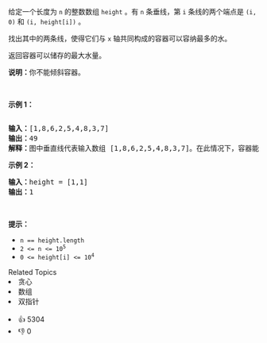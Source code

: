 <p>给定一个长度为 <code>n</code> 的整数数组&nbsp;<code>height</code>&nbsp;。有&nbsp;<code>n</code>&nbsp;条垂线，第 <code>i</code> 条线的两个端点是&nbsp;<code>(i, 0)</code>&nbsp;和&nbsp;<code>(i, height[i])</code>&nbsp;。</p>

<p>找出其中的两条线，使得它们与&nbsp;<code>x</code>&nbsp;轴共同构成的容器可以容纳最多的水。</p>

<p>返回容器可以储存的最大水量。</p>

<p><strong>说明：</strong>你不能倾斜容器。</p>

<p>&nbsp;</p>

<p><strong>示例 1：</strong></p>

<p><img alt="" src="https://aliyun-lc-upload.oss-cn-hangzhou.aliyuncs.com/aliyun-lc-upload/uploads/2018/07/25/question_11.jpg" /></p>

<pre>
<strong>输入：</strong>[1,8,6,2,5,4,8,3,7]
<strong>输出：</strong>49 
<strong>解释：</strong>图中垂直线代表输入数组 [1,8,6,2,5,4,8,3,7]。在此情况下，容器能够容纳水（表示为蓝色部分）的最大值为&nbsp;49。</pre>

<p><strong>示例 2：</strong></p>

<pre>
<strong>输入：</strong>height = [1,1]
<strong>输出：</strong>1
</pre>

<p>&nbsp;</p>

<p><strong>提示：</strong></p>

<ul> 
 <li><code>n == height.length</code></li> 
 <li><code>2 &lt;= n &lt;= 10<sup>5</sup></code></li> 
 <li><code>0 &lt;= height[i] &lt;= 10<sup>4</sup></code></li> 
</ul>

<div><div>Related Topics</div><div><li>贪心</li><li>数组</li><li>双指针</li></div></div><br><div><li>👍 5304</li><li>👎 0</li></div>